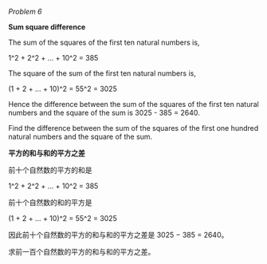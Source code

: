 *Problem 6*

**Sum square difference**

The sum of the squares of the first ten natural numbers is,

1^2 + 2^2 + … + 10^2 = 385

The square of the sum of the first ten natural numbers is,

(1 + 2 + … + 10)^2 = 55^2 = 3025

Hence the difference between the sum of the squares of the first ten natural numbers and the square of the sum is 3025 - 385 = 2640.

Find the difference between the sum of the squares of the first one hundred natural numbers and the square of the sum.

**平方的和与和的平方之差**

前十个自然数的平方的和是

1^2 + 2^2 + … + 10^2 = 385

前十个自然数的和的平方是

(1 + 2 + … + 10)^2 = 55^2 = 3025

因此前十个自然数的平方的和与和的平方之差是 3025 − 385 = 2640。

求前一百个自然数的平方的和与和的平方之差。
